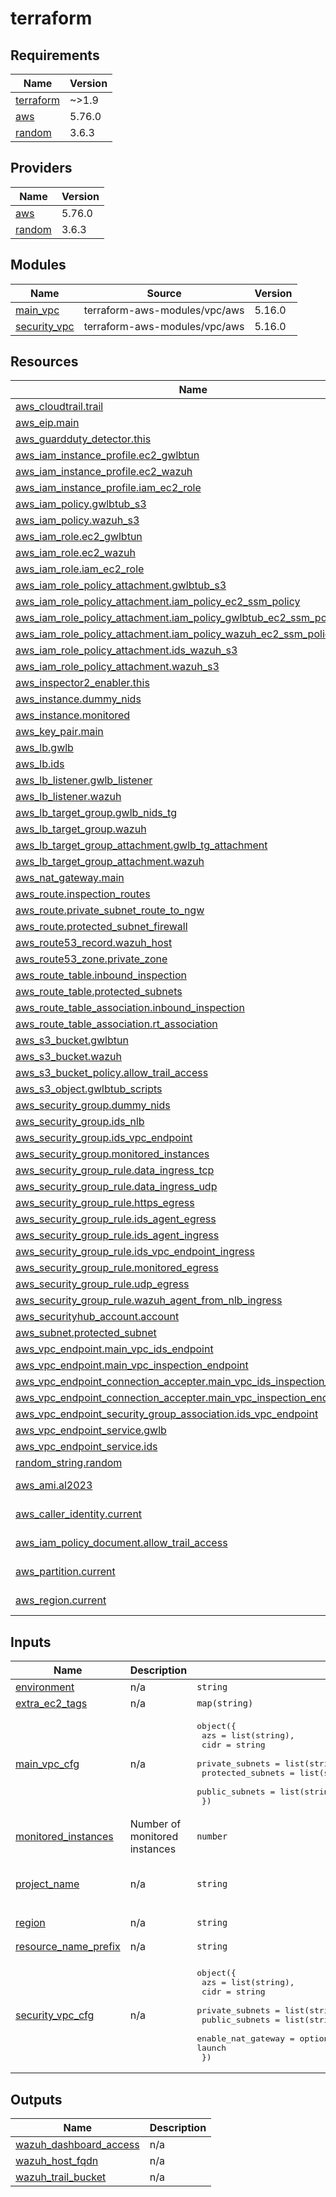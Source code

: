 # terraform

<!-- BEGINNING OF PRE-COMMIT-TERRAFORM DOCS HOOK -->
## Requirements

| Name | Version |
|------|---------|
| <a name="requirement_terraform"></a> [terraform](#requirement\_terraform) | ~>1.9 |
| <a name="requirement_aws"></a> [aws](#requirement\_aws) | 5.76.0 |
| <a name="requirement_random"></a> [random](#requirement\_random) | 3.6.3 |

## Providers

| Name | Version |
|------|---------|
| <a name="provider_aws"></a> [aws](#provider\_aws) | 5.76.0 |
| <a name="provider_random"></a> [random](#provider\_random) | 3.6.3 |

## Modules

| Name | Source | Version |
|------|--------|---------|
| <a name="module_main_vpc"></a> [main\_vpc](#module\_main\_vpc) | terraform-aws-modules/vpc/aws | 5.16.0 |
| <a name="module_security_vpc"></a> [security\_vpc](#module\_security\_vpc) | terraform-aws-modules/vpc/aws | 5.16.0 |

## Resources

| Name | Type |
|------|------|
| [aws_cloudtrail.trail](https://registry.terraform.io/providers/hashicorp/aws/5.76.0/docs/resources/cloudtrail) | resource |
| [aws_eip.main](https://registry.terraform.io/providers/hashicorp/aws/5.76.0/docs/resources/eip) | resource |
| [aws_guardduty_detector.this](https://registry.terraform.io/providers/hashicorp/aws/5.76.0/docs/resources/guardduty_detector) | resource |
| [aws_iam_instance_profile.ec2_gwlbtun](https://registry.terraform.io/providers/hashicorp/aws/5.76.0/docs/resources/iam_instance_profile) | resource |
| [aws_iam_instance_profile.ec2_wazuh](https://registry.terraform.io/providers/hashicorp/aws/5.76.0/docs/resources/iam_instance_profile) | resource |
| [aws_iam_instance_profile.iam_ec2_role](https://registry.terraform.io/providers/hashicorp/aws/5.76.0/docs/resources/iam_instance_profile) | resource |
| [aws_iam_policy.gwlbtub_s3](https://registry.terraform.io/providers/hashicorp/aws/5.76.0/docs/resources/iam_policy) | resource |
| [aws_iam_policy.wazuh_s3](https://registry.terraform.io/providers/hashicorp/aws/5.76.0/docs/resources/iam_policy) | resource |
| [aws_iam_role.ec2_gwlbtun](https://registry.terraform.io/providers/hashicorp/aws/5.76.0/docs/resources/iam_role) | resource |
| [aws_iam_role.ec2_wazuh](https://registry.terraform.io/providers/hashicorp/aws/5.76.0/docs/resources/iam_role) | resource |
| [aws_iam_role.iam_ec2_role](https://registry.terraform.io/providers/hashicorp/aws/5.76.0/docs/resources/iam_role) | resource |
| [aws_iam_role_policy_attachment.gwlbtub_s3](https://registry.terraform.io/providers/hashicorp/aws/5.76.0/docs/resources/iam_role_policy_attachment) | resource |
| [aws_iam_role_policy_attachment.iam_policy_ec2_ssm_policy](https://registry.terraform.io/providers/hashicorp/aws/5.76.0/docs/resources/iam_role_policy_attachment) | resource |
| [aws_iam_role_policy_attachment.iam_policy_gwlbtub_ec2_ssm_policy](https://registry.terraform.io/providers/hashicorp/aws/5.76.0/docs/resources/iam_role_policy_attachment) | resource |
| [aws_iam_role_policy_attachment.iam_policy_wazuh_ec2_ssm_policy](https://registry.terraform.io/providers/hashicorp/aws/5.76.0/docs/resources/iam_role_policy_attachment) | resource |
| [aws_iam_role_policy_attachment.ids_wazuh_s3](https://registry.terraform.io/providers/hashicorp/aws/5.76.0/docs/resources/iam_role_policy_attachment) | resource |
| [aws_iam_role_policy_attachment.wazuh_s3](https://registry.terraform.io/providers/hashicorp/aws/5.76.0/docs/resources/iam_role_policy_attachment) | resource |
| [aws_inspector2_enabler.this](https://registry.terraform.io/providers/hashicorp/aws/5.76.0/docs/resources/inspector2_enabler) | resource |
| [aws_instance.dummy_nids](https://registry.terraform.io/providers/hashicorp/aws/5.76.0/docs/resources/instance) | resource |
| [aws_instance.monitored](https://registry.terraform.io/providers/hashicorp/aws/5.76.0/docs/resources/instance) | resource |
| [aws_key_pair.main](https://registry.terraform.io/providers/hashicorp/aws/5.76.0/docs/resources/key_pair) | resource |
| [aws_lb.gwlb](https://registry.terraform.io/providers/hashicorp/aws/5.76.0/docs/resources/lb) | resource |
| [aws_lb.ids](https://registry.terraform.io/providers/hashicorp/aws/5.76.0/docs/resources/lb) | resource |
| [aws_lb_listener.gwlb_listener](https://registry.terraform.io/providers/hashicorp/aws/5.76.0/docs/resources/lb_listener) | resource |
| [aws_lb_listener.wazuh](https://registry.terraform.io/providers/hashicorp/aws/5.76.0/docs/resources/lb_listener) | resource |
| [aws_lb_target_group.gwlb_nids_tg](https://registry.terraform.io/providers/hashicorp/aws/5.76.0/docs/resources/lb_target_group) | resource |
| [aws_lb_target_group.wazuh](https://registry.terraform.io/providers/hashicorp/aws/5.76.0/docs/resources/lb_target_group) | resource |
| [aws_lb_target_group_attachment.gwlb_tg_attachment](https://registry.terraform.io/providers/hashicorp/aws/5.76.0/docs/resources/lb_target_group_attachment) | resource |
| [aws_lb_target_group_attachment.wazuh](https://registry.terraform.io/providers/hashicorp/aws/5.76.0/docs/resources/lb_target_group_attachment) | resource |
| [aws_nat_gateway.main](https://registry.terraform.io/providers/hashicorp/aws/5.76.0/docs/resources/nat_gateway) | resource |
| [aws_route.inspection_routes](https://registry.terraform.io/providers/hashicorp/aws/5.76.0/docs/resources/route) | resource |
| [aws_route.private_subnet_route_to_ngw](https://registry.terraform.io/providers/hashicorp/aws/5.76.0/docs/resources/route) | resource |
| [aws_route.protected_subnet_firewall](https://registry.terraform.io/providers/hashicorp/aws/5.76.0/docs/resources/route) | resource |
| [aws_route53_record.wazuh_host](https://registry.terraform.io/providers/hashicorp/aws/5.76.0/docs/resources/route53_record) | resource |
| [aws_route53_zone.private_zone](https://registry.terraform.io/providers/hashicorp/aws/5.76.0/docs/resources/route53_zone) | resource |
| [aws_route_table.inbound_inspection](https://registry.terraform.io/providers/hashicorp/aws/5.76.0/docs/resources/route_table) | resource |
| [aws_route_table.protected_subnets](https://registry.terraform.io/providers/hashicorp/aws/5.76.0/docs/resources/route_table) | resource |
| [aws_route_table_association.inbound_inspection](https://registry.terraform.io/providers/hashicorp/aws/5.76.0/docs/resources/route_table_association) | resource |
| [aws_route_table_association.rt_association](https://registry.terraform.io/providers/hashicorp/aws/5.76.0/docs/resources/route_table_association) | resource |
| [aws_s3_bucket.gwlbtun](https://registry.terraform.io/providers/hashicorp/aws/5.76.0/docs/resources/s3_bucket) | resource |
| [aws_s3_bucket.wazuh](https://registry.terraform.io/providers/hashicorp/aws/5.76.0/docs/resources/s3_bucket) | resource |
| [aws_s3_bucket_policy.allow_trail_access](https://registry.terraform.io/providers/hashicorp/aws/5.76.0/docs/resources/s3_bucket_policy) | resource |
| [aws_s3_object.gwlbtub_scripts](https://registry.terraform.io/providers/hashicorp/aws/5.76.0/docs/resources/s3_object) | resource |
| [aws_security_group.dummy_nids](https://registry.terraform.io/providers/hashicorp/aws/5.76.0/docs/resources/security_group) | resource |
| [aws_security_group.ids_nlb](https://registry.terraform.io/providers/hashicorp/aws/5.76.0/docs/resources/security_group) | resource |
| [aws_security_group.ids_vpc_endpoint](https://registry.terraform.io/providers/hashicorp/aws/5.76.0/docs/resources/security_group) | resource |
| [aws_security_group.monitored_instances](https://registry.terraform.io/providers/hashicorp/aws/5.76.0/docs/resources/security_group) | resource |
| [aws_security_group_rule.data_ingress_tcp](https://registry.terraform.io/providers/hashicorp/aws/5.76.0/docs/resources/security_group_rule) | resource |
| [aws_security_group_rule.data_ingress_udp](https://registry.terraform.io/providers/hashicorp/aws/5.76.0/docs/resources/security_group_rule) | resource |
| [aws_security_group_rule.https_egress](https://registry.terraform.io/providers/hashicorp/aws/5.76.0/docs/resources/security_group_rule) | resource |
| [aws_security_group_rule.ids_agent_egress](https://registry.terraform.io/providers/hashicorp/aws/5.76.0/docs/resources/security_group_rule) | resource |
| [aws_security_group_rule.ids_agent_ingress](https://registry.terraform.io/providers/hashicorp/aws/5.76.0/docs/resources/security_group_rule) | resource |
| [aws_security_group_rule.ids_vpc_endpoint_ingress](https://registry.terraform.io/providers/hashicorp/aws/5.76.0/docs/resources/security_group_rule) | resource |
| [aws_security_group_rule.monitored_egress](https://registry.terraform.io/providers/hashicorp/aws/5.76.0/docs/resources/security_group_rule) | resource |
| [aws_security_group_rule.udp_egress](https://registry.terraform.io/providers/hashicorp/aws/5.76.0/docs/resources/security_group_rule) | resource |
| [aws_security_group_rule.wazuh_agent_from_nlb_ingress](https://registry.terraform.io/providers/hashicorp/aws/5.76.0/docs/resources/security_group_rule) | resource |
| [aws_securityhub_account.account](https://registry.terraform.io/providers/hashicorp/aws/5.76.0/docs/resources/securityhub_account) | resource |
| [aws_subnet.protected_subnet](https://registry.terraform.io/providers/hashicorp/aws/5.76.0/docs/resources/subnet) | resource |
| [aws_vpc_endpoint.main_vpc_ids_endpoint](https://registry.terraform.io/providers/hashicorp/aws/5.76.0/docs/resources/vpc_endpoint) | resource |
| [aws_vpc_endpoint.main_vpc_inspection_endpoint](https://registry.terraform.io/providers/hashicorp/aws/5.76.0/docs/resources/vpc_endpoint) | resource |
| [aws_vpc_endpoint_connection_accepter.main_vpc_ids_inspection_endpoint](https://registry.terraform.io/providers/hashicorp/aws/5.76.0/docs/resources/vpc_endpoint_connection_accepter) | resource |
| [aws_vpc_endpoint_connection_accepter.main_vpc_inspection_endpoint](https://registry.terraform.io/providers/hashicorp/aws/5.76.0/docs/resources/vpc_endpoint_connection_accepter) | resource |
| [aws_vpc_endpoint_security_group_association.ids_vpc_endpoint](https://registry.terraform.io/providers/hashicorp/aws/5.76.0/docs/resources/vpc_endpoint_security_group_association) | resource |
| [aws_vpc_endpoint_service.gwlb](https://registry.terraform.io/providers/hashicorp/aws/5.76.0/docs/resources/vpc_endpoint_service) | resource |
| [aws_vpc_endpoint_service.ids](https://registry.terraform.io/providers/hashicorp/aws/5.76.0/docs/resources/vpc_endpoint_service) | resource |
| [random_string.random](https://registry.terraform.io/providers/hashicorp/random/3.6.3/docs/resources/string) | resource |
| [aws_ami.al2023](https://registry.terraform.io/providers/hashicorp/aws/5.76.0/docs/data-sources/ami) | data source |
| [aws_caller_identity.current](https://registry.terraform.io/providers/hashicorp/aws/5.76.0/docs/data-sources/caller_identity) | data source |
| [aws_iam_policy_document.allow_trail_access](https://registry.terraform.io/providers/hashicorp/aws/5.76.0/docs/data-sources/iam_policy_document) | data source |
| [aws_partition.current](https://registry.terraform.io/providers/hashicorp/aws/5.76.0/docs/data-sources/partition) | data source |
| [aws_region.current](https://registry.terraform.io/providers/hashicorp/aws/5.76.0/docs/data-sources/region) | data source |

## Inputs

| Name | Description | Type | Default | Required |
|------|-------------|------|---------|:--------:|
| <a name="input_environment"></a> [environment](#input\_environment) | n/a | `string` | `"demo"` | no |
| <a name="input_extra_ec2_tags"></a> [extra\_ec2\_tags](#input\_extra\_ec2\_tags) | n/a | `map(string)` | n/a | yes |
| <a name="input_main_vpc_cfg"></a> [main\_vpc\_cfg](#input\_main\_vpc\_cfg) | n/a | <pre>object({<br>    azs               = list(string),<br>    cidr              = string<br>    private_subnets   = list(string)<br>    protected_subnets = list(string)<br>    public_subnets    = list(string)<br>  })</pre> | n/a | yes |
| <a name="input_monitored_instances"></a> [monitored\_instances](#input\_monitored\_instances) | Number of monitored instances | `number` | n/a | yes |
| <a name="input_project_name"></a> [project\_name](#input\_project\_name) | n/a | `string` | `"real-time-threat-detection-on-aws"` | no |
| <a name="input_region"></a> [region](#input\_region) | n/a | `string` | `"eu-west-1"` | no |
| <a name="input_resource_name_prefix"></a> [resource\_name\_prefix](#input\_resource\_name\_prefix) | n/a | `string` | `"workshop-rttdoa"` | no |
| <a name="input_security_vpc_cfg"></a> [security\_vpc\_cfg](#input\_security\_vpc\_cfg) | n/a | <pre>object({<br>    azs                = list(string),<br>    cidr               = string<br>    private_subnets    = list(string)<br>    public_subnets     = list(string)<br>    enable_nat_gateway = optional(bool, false) #required only for first launch<br>  })</pre> | n/a | yes |

## Outputs

| Name | Description |
|------|-------------|
| <a name="output_wazuh_dashboard_access"></a> [wazuh\_dashboard\_access](#output\_wazuh\_dashboard\_access) | n/a |
| <a name="output_wazuh_host_fqdn"></a> [wazuh\_host\_fqdn](#output\_wazuh\_host\_fqdn) | n/a |
| <a name="output_wazuh_trail_bucket"></a> [wazuh\_trail\_bucket](#output\_wazuh\_trail\_bucket) | n/a |
<!-- END OF PRE-COMMIT-TERRAFORM DOCS HOOK -->
